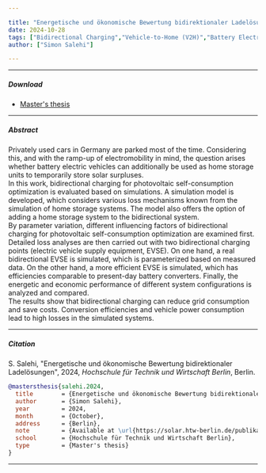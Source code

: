 ```yaml
---

title: "Energetische und ökonomische Bewertung bidirektionaler Ladelösungen" 
date: 2024-10-28
tags: ["Bidirectional Charging","Vehicle-to-Home (V2H)","Battery Electric Vehicle (BEV)","Batteries","Photovoltaics"]
author: ["Simon Salehi"]

---
```


---

##### Download

+ [Master's thesis](https://solar.htw-berlin.de/publikationen/bewertung-bidirektionaler-ladeloesungen/)

---

##### Abstract

Privately used cars in Germany are parked most of the time. Considering this, and with the ramp-up of electromobility in mind, the question arises whether battery electric vehicles can additionally be used as home storage units to temporarily store solar surpluses.<br>In this work, bidirectional charging for photovoltaic self-consumption optimization is evaluated based on simulations. A simulation model is developed, which considers various loss mechanisms known from the simulation of home storage systems. The model also offers the option of adding a home storage system to the bidirectional system.<br>By parameter variation, different influencing factors of bidirectional charging for photovoltaic self-consumption optimization are examined first. Detailed loss analyses are then carried out with two bidirectional charging points (electric vehicle supply equipment, EVSE). On one hand, a real bidirectional EVSE is simulated, which is parameterized based on measured data. On the other hand, a more efficient EVSE is simulated, which has efficiencies comparable to present-day battery converters. Finally, the energetic and economic performance of different system configurations is analyzed and compared.<br>The results show that bidirectional charging can reduce grid consumption and save costs. Conversion efficiencies and vehicle power consumption lead to high losses in the simulated systems.

---

##### Citation

S. Salehi, "Energetische und ökonomische Bewertung bidirektionaler Ladelösungen", 2024, *Hochschule für Technik und Wirtschaft Berlin*, Berlin.

```BibTeX
@mastersthesis{salehi.2024,
  title        = {Energetische und ökonomische Bewertung bidirektionaler Ladelösungen},
  author       = {Simon Salehi},
  year         = 2024,
  month        = {October},
  address      = {Berlin},
  note         = {Available at \url{https://solar.htw-berlin.de/publikationen/bewertung-bidirektionaler-ladeloesungen/}},
  school       = {Hochschule für Technik und Wirtschaft Berlin},
  type         = {Master's thesis}
}
```

---